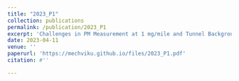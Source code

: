 ```yaml
---
title: "2023_P1"
collection: publications
permalink: /publication/2023_P1
excerpt: 'Challenges in PM Measurement at 1 mg/mile and Tunnel Background Correction'
date: 2023-04-11
venue: ''
paperurl: 'https://mechviku.github.io/files/2023_P1.pdf'
citation: #''

---
```


[Download paper here]: (https://mechviku.github.io/files/2023_P1.pdf)






